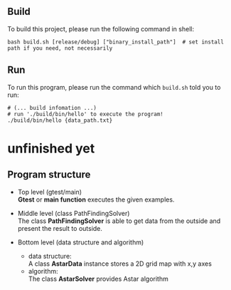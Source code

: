 ## Build
To build this project, please run the following command in shell:
```shell
bash build.sh [release/debug] ["binary_install_path"]  # set install path if you need, not necessarily
```
## Run
To run this program, please run the command which `build.sh` told you to run:
```shell
# (... build infomation ...)
# run './build/bin/hello' to execute the program!
./build/bin/hello {data_path.txt}
```
# unfinished yet

## Program structure
- Top level (gtest/main)  
  **Gtest** or **main function** executes the given examples.

- Middle level (class PathFindingSolver)  
  The class **PathFindingSolver** is able to get data from the outside and present the result to outside.

- Bottom level (data structure and algorithm)  
  - data structure:  
  A class **AstarData** instance stores a 2D grid map with x,y axes
  - algorithm:  
  The class **AstarSolver** provides Astar algorithm  